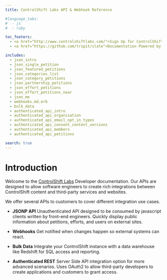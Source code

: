 ```yaml
---
title: ControlShift Labs API & Webhook Reference

#language_tabs:
#  - js
#  - ruby

toc_footers:
  - <a href="http://www.controlshiftlabs.com/">Sign Up for ControlShift Labs</a>
  - <a href="https://github.com/tripit/slate">Documentation Powered by Slate</a>

includes:
  - json_intro
  - json_single_petition
  - json_featured_petitions
  - json_categories_list
  - json_category_petitions
  - json_partnership_petitions
  - json_effort_petitions
  - json_effort_petitions_near
  - json_me
  - webhooks.md.erb
  - bulk_data
  - authenticated_api_intro
  - authenticated_api_organisation
  - authenticated_api_email_opt_in_types
  - authenticated_api_consent_content_versions
  - authenticated_api_members
  - authenticated_api_petitions

search: true
---
```


# Introduction

Welcome to the [ControlShift Labs](http://www.controlshiftlabs.com/) Developer documentation. Our APIs are designed to allow software engineers to create rich integrations between ControlShift content and third-party services and websites.

We offer several APIs to customers to cover different integration use cases. 

- __JSONP API__ Unauthenticated API designed to be consumed by javascript clients written by front-end engineers. Quickly display public information about petitions, efforts, and users on external sites.  

- __Webhooks__ Get notified when changes happen so external systems can react. 

- __Bulk Data__ Integrate your ControlShift instance with a data warehouse like Redshift for SQL access and reporting.

- __Authenticated REST__ Server Side API integration option for more advanced scenarios. Uses OAuth2 to allow third-party developers to create applications and customers to grant access.
